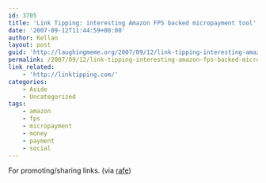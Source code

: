 ```yaml
---
id: 3705
title: 'Link Tipping: interesting Amazon FPS backed micropayment tool'
date: '2007-09-12T11:44:59+00:00'
author: Kellan
layout: post
guid: 'http://laughingmeme.org/2007/09/12/link-tipping-interesting-amazon-fps-backed-micropayment-tool/'
permalink: /2007/09/12/link-tipping-interesting-amazon-fps-backed-micropayment-tool/
link_related:
    - 'http://linktipping.com/'
categories:
    - Aside
    - Uncategorized
tags:
    - amazon
    - fps
    - micropayment
    - money
    - payment
    - social
---
```


For promoting/sharing links. (via [rafe](http://rc3.org))